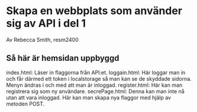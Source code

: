 # Skapa en webbplats som använder sig av API i del 1
Av Rebecca Smith, resm2400

## Så här är hemsidan uppbyggd
index.html: Läser in flaggorna från API:et.
loggain.html: Här loggar man in och får därmed ett token i localstorage så man kan se de skyddade sidorna. Menyn ändras i och med att man är inloggad.
register.html: Här kan man registrera sig som ny användare.
secrePage.html: Denna kan man inte nå utan att vara inloggad. Här kan man skapa nya flaggor med hjälp av metoden POST. 




